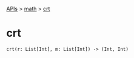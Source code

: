 [APIs](../index.md) > [math](./index.md) > [crt]()

# crt

```
crt(r: List[Int], m: List[Int]) -> (Int, Int)
```
